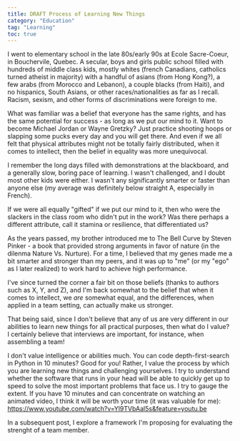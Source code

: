```yaml
---
title: DRAFT Process of Learning New Things
category: "Education"
tag: "Learning"
toc: true
---
```


I went to elementary school in the late 80s/early 90s at Ecole Sacre-Coeur, in Bouchervile, Quebec. A secular, boys and girls public school filled with hundreds of middle class kids, mostly whites (french Canadians, catholics turned atheist in majority) with a handful of asians (from Hong Kong?), a few arabs (from Morocco and Lebanon), a couple blacks (from Haiti), and no hispanics, South Asians, or other races/nationalities as far as I recall. Racism, sexism, and other forms of discriminations were foreign to me. 

What was familiar was a belief that everyone has the same rights, and has the same potential for success - as long as we put our mind to it. Want to become Michael Jordan or Wayne Gretzky? Just practice shooting hoops or slapping some pucks every day and you will get there. And even if we all felt that physical attributes might not be totally fairly distributed, when it comes to intellect, then the belief in equality was more unequivocal. 

I remember the long days filled with demonstrations at the blackboard, and a generally slow, boring pace of learning. I wasn't challenged, and I doubt most other kids were either. I wasn't any significantly smarter or faster than anyone else (my average was definitely below straight A, especially in French).

If we were all equally "gifted" if we put our mind to it, then who were the slackers in the class room who didn't put in the work? Was there perhaps a different attribute, call it stamina or resilience, that differentiated us? 

As the years passed, my brother introduced me to The Bell Curve by Steven Pinker - a book that provided strong arguments in favor of nature (in the dilenma Nature Vs. Nurture). For a time, I believed that my genes made me a bit smarter and stronger than my peers, and it was up to "me" (or my "ego" as I later realized) to work hard to achieve high performance.

I've since turned the corner a fair bit on those beliefs (thanks to authors such as X, Y, and Z), and I'm back somewhat to the belief that when it comes to intellect, we *are* somewhat equal, and the differences, when applied in a team setting, can actually make us stronger. 

That being said, since I don't believe that any of us are very different in our abilities to learn new things for all practical purposes, then what do I value? I certainly believe that interviews are important, for instance, when assembling a team! 

I don't value intelligence or abilities much. You can code depth-first-search in Python in 10 minutes? Good for you! Rather, I value the process by which you are learning new things and challenging yourselves. I try to understand whether the software that runs in your head will be able to quickly get up to speed to solve the most important problems that face us. I try to gauge the extent. If you have 10 minutes and can concentrate on watching an animated video, I think it will be worth your time (it was valuable for me): https://www.youtube.com/watch?v=Yl9TVbAal5s&feature=youtu.be

In a subsequent post, I explore a framework I'm proposing for evaluating the strenght of a team member. 